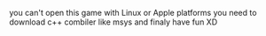 you can't open this game with Linux or Apple platforms
you need to download c++ combiler like msys
and finaly have fun XD
